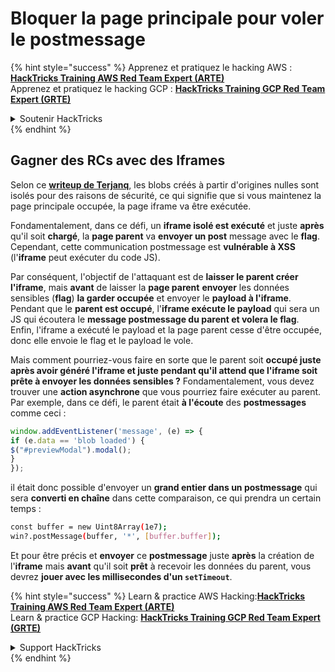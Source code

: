 # Bloquer la page principale pour voler le postmessage

{% hint style="success" %}
Apprenez et pratiquez le hacking AWS :<img src="/.gitbook/assets/arte.png" alt="" data-size="line">[**HackTricks Training AWS Red Team Expert (ARTE)**](https://training.hacktricks.xyz/courses/arte)<img src="/.gitbook/assets/arte.png" alt="" data-size="line">\
Apprenez et pratiquez le hacking GCP : <img src="/.gitbook/assets/grte.png" alt="" data-size="line">[**HackTricks Training GCP Red Team Expert (GRTE)**<img src="/.gitbook/assets/grte.png" alt="" data-size="line">](https://training.hacktricks.xyz/courses/grte)

<details>

<summary>Soutenir HackTricks</summary>

* Consultez les [**plans d'abonnement**](https://github.com/sponsors/carlospolop) !
* **Rejoignez le** 💬 [**groupe Discord**](https://discord.gg/hRep4RUj7f) ou le [**groupe telegram**](https://t.me/peass) ou **suivez-nous sur** **Twitter** 🐦 [**@hacktricks\_live**](https://twitter.com/hacktricks\_live)**.**
* **Partagez des astuces de hacking en soumettant des PRs aux** [**HackTricks**](https://github.com/carlospolop/hacktricks) et [**HackTricks Cloud**](https://github.com/carlospolop/hacktricks-cloud) dépôts github.

</details>
{% endhint %}

## Gagner des RCs avec des Iframes

Selon ce [**writeup de Terjanq**](https://gist.github.com/terjanq/7c1a71b83db5e02253c218765f96a710), les blobs créés à partir d'origines nulles sont isolés pour des raisons de sécurité, ce qui signifie que si vous maintenez la page principale occupée, la page iframe va être exécutée.

Fondamentalement, dans ce défi, un **iframe isolé est exécuté** et juste **après** qu'il soit **chargé**, la **page parent** va **envoyer un post** message avec le **flag**.\
Cependant, cette communication postmessage est **vulnérable à XSS** (l'**iframe** peut exécuter du code JS).

Par conséquent, l'objectif de l'attaquant est de **laisser le parent créer l'iframe**, mais **avant** de laisser la **page parent** **envoyer** les données sensibles (**flag**) **la garder occupée** et envoyer le **payload à l'iframe**. Pendant que le **parent est occupé**, l'**iframe exécute le payload** qui sera un JS qui écoutera le **message postmessage du parent et volera le flag**.\
Enfin, l'iframe a exécuté le payload et la page parent cesse d'être occupée, donc elle envoie le flag et le payload le vole.

Mais comment pourriez-vous faire en sorte que le parent soit **occupé juste après avoir généré l'iframe et juste pendant qu'il attend que l'iframe soit prête à envoyer les données sensibles ?** Fondamentalement, vous devez trouver une **action asynchrone** que vous pourriez faire exécuter au parent. Par exemple, dans ce défi, le parent était **à l'écoute** des **postmessages** comme ceci :
```javascript
window.addEventListener('message', (e) => {
if (e.data == 'blob loaded') {
$("#previewModal").modal();
}
});
```
il était donc possible d'envoyer un **grand entier dans un postmessage** qui sera **converti en chaîne** dans cette comparaison, ce qui prendra un certain temps :
```bash
const buffer = new Uint8Array(1e7);
win?.postMessage(buffer, '*', [buffer.buffer]);
```
Et pour être précis et **envoyer** ce **postmessage** juste **après** la création de l'**iframe** mais **avant** qu'il soit **prêt** à recevoir les données du parent, vous devrez **jouer avec les millisecondes d'un `setTimeout`**.

{% hint style="success" %}
Learn & practice AWS Hacking:<img src="/.gitbook/assets/arte.png" alt="" data-size="line">[**HackTricks Training AWS Red Team Expert (ARTE)**](https://training.hacktricks.xyz/courses/arte)<img src="/.gitbook/assets/arte.png" alt="" data-size="line">\
Learn & practice GCP Hacking: <img src="/.gitbook/assets/grte.png" alt="" data-size="line">[**HackTricks Training GCP Red Team Expert (GRTE)**<img src="/.gitbook/assets/grte.png" alt="" data-size="line">](https://training.hacktricks.xyz/courses/grte)

<details>

<summary>Support HackTricks</summary>

* Check the [**subscription plans**](https://github.com/sponsors/carlospolop)!
* **Join the** 💬 [**Discord group**](https://discord.gg/hRep4RUj7f) or the [**telegram group**](https://t.me/peass) or **follow** us on **Twitter** 🐦 [**@hacktricks\_live**](https://twitter.com/hacktricks\_live)**.**
* **Share hacking tricks by submitting PRs to the** [**HackTricks**](https://github.com/carlospolop/hacktricks) and [**HackTricks Cloud**](https://github.com/carlospolop/hacktricks-cloud) github repos.

</details>
{% endhint %}
